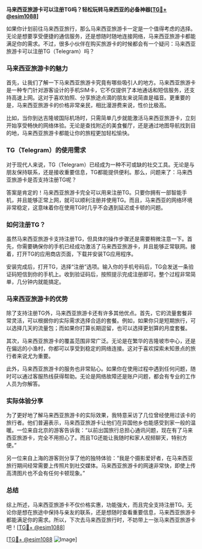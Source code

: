 **马来西亚旅游卡可以注册TG吗？轻松玩转马来西亚的必备神器[[TG💪+ @esim1088](https://t.me/s/esim1088)]**

如果你计划前往马来西亚旅行，那么马来西亚旅游卡一定是一个值得考虑的选择。无论是想要享受便捷的通信服务，还是想随时随地连接网络，马来西亚旅游卡都能满足你的需求。不过，很多小伙伴在购买旅游卡的时候都会有一个疑问：马来西亚旅游卡可以注册TG（Telegram）吗？

### 马来西亚旅游卡的魅力

首先，让我们了解一下马来西亚旅游卡究竟有哪些吸引人的地方。马来西亚旅游卡是一种专门针对游客设计的手机SIM卡，它不仅提供了本地通话和短信服务，还支持高速上网。这对于喜欢拍照、分享旅途点滴的朋友来说简直是福音。更重要的是，马来西亚旅游卡的价格非常亲民，相比漫游费来说，性价比极高。

比如，当你到达吉隆坡国际机场时，只需简单几步就能激活马来西亚旅游卡，立刻开始享受畅快的网络体验。无论是查找附近的美食餐厅，还是通过地图导航找到目的地，马来西亚旅游卡都能让你的旅程更加轻松愉快。

### TG（Telegram）的使用需求

对于现代人来说，TG（Telegram）已经成为一种不可或缺的社交工具。无论是与朋友保持联系，还是接收重要信息，TG都能提供便利。那么，问题来了：马来西亚旅游卡是否支持注册TG呢？

答案是肯定的！马来西亚旅游卡完全可以用来注册TG。只要你拥有一部智能手机，并且能够正常上网，就可以顺利注册并使用TG。而且，马来西亚的网络环境非常稳定，这意味着你在使用TG时几乎不会遇到延迟或卡顿的问题。

### 如何注册TG？

虽然马来西亚旅游卡支持注册TG，但具体的操作步骤还是需要稍微注意一下。首先，你需要确保你的手机已经成功激活了马来西亚旅游卡，并且能够正常联网。接着，打开TG的应用商店页面，下载并安装TG应用程序。

安装完成后，打开TG，选择“注册”选项。输入你的手机号码后，TG会发送一条验证码短信到你的手机上。收到验证码后，按照提示完成注册即可。整个过程非常简单，几分钟内就能搞定。

### 马来西亚旅游卡的优势

除了支持注册TG外，马来西亚旅游卡还有许多其他优点。首先，它的流量套餐非常灵活，可以根据你的实际需求选择合适的套餐。例如，如果你只是短期旅行，可以选择几天的流量包；而如果你打算长期逗留，也可以选择更划算的月度套餐。

其次，马来西亚旅游卡的覆盖范围非常广泛。无论是在繁华的吉隆坡市中心，还是在偏远的小渔村，你都可以享受到稳定的网络连接。这对于喜欢探索未知景点的旅行者来说尤为重要。

此外，马来西亚旅游卡的服务也非常贴心。如果你在使用过程中遇到任何问题，随时可以通过客服热线获得帮助。无论是网络故障还是账户问题，都会有专业的工作人员为你解答。

### 实际体验分享

为了更好地了解马来西亚旅游卡的实际效果，我特意采访了几位曾经使用过该卡的旅行者。他们普遍表示，马来西亚旅游卡让他们在异国他乡也能感受到家一般的温暖。一位来自北京的游客告诉我：“以前出国旅行总担心通讯问题，现在有了马来西亚旅游卡，完全不用担心了。而且TG还能让我随时和家人视频聊天，特别方便。”

另一位来自上海的游客则分享了他的独特体验：“我是个摄影爱好者，在马来西亚旅行期间经常需要上传照片到社交媒体。马来西亚旅游卡的网速非常快，即使上传高清图片也不会有任何卡顿现象。”

### 总结

综上所述，马来西亚旅游卡不仅价格实惠，功能强大，而且完全支持注册TG。无论你是想在旅途中保持与亲友的联系，还是想随时查看重要信息，马来西亚旅游卡都能满足你的需求。所以，下次去马来西亚旅行时，不妨带上一张马来西亚旅游卡吧！[[TG💪+ @esim1088](https://t.me/s/esim1088)]

[[TG💪+ @esim1088](https://t.me/s/esim1088) ![Image](https://i.postimg.cc/4NQfJmqS/Snipaste-2025-05-13-00-14-12.png)]